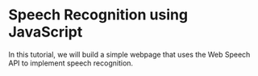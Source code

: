 # Speech Recognition using JavaScript

In this tutorial, we will build a simple webpage that uses the Web Speech API to implement speech recognition.
